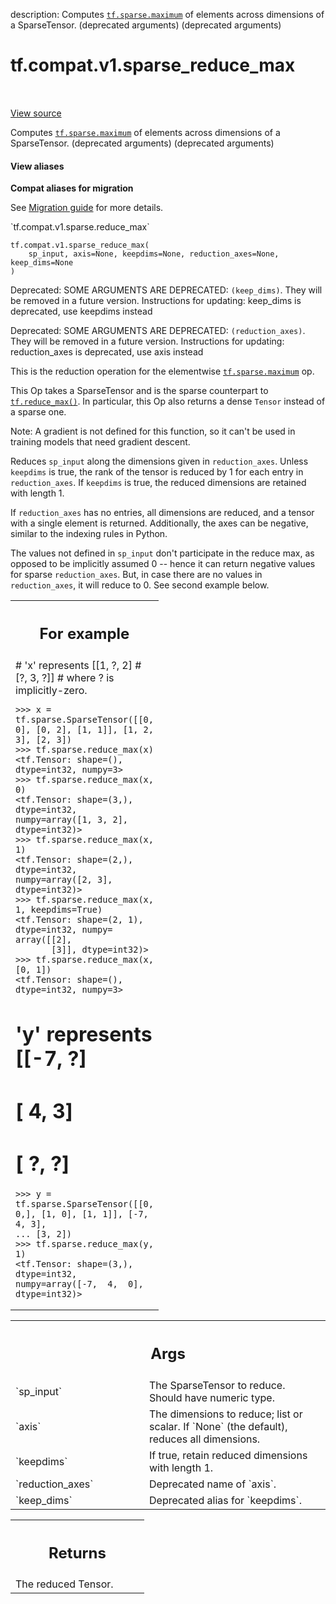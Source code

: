 description: Computes <a href="../../../tf/sparse/maximum.md"><code>tf.sparse.maximum</code></a> of elements across dimensions of a SparseTensor. (deprecated arguments) (deprecated arguments)

<div itemscope itemtype="http://developers.google.com/ReferenceObject">
<meta itemprop="name" content="tf.compat.v1.sparse_reduce_max" />
<meta itemprop="path" content="Stable" />
</div>

# tf.compat.v1.sparse_reduce_max

<!-- Insert buttons and diff -->

<table class="tfo-notebook-buttons tfo-api nocontent" align="left">

</table>

<a target="_blank" class="external" href="/code/stable/tensorflow/python/ops/sparse_ops.py">View source</a>



Computes <a href="../../../tf/sparse/maximum.md"><code>tf.sparse.maximum</code></a> of elements across dimensions of a SparseTensor. (deprecated arguments) (deprecated arguments)


<section class="expandable">
  <h4 class="showalways">View aliases</h4>
  <p>
<b>Compat aliases for migration</b>
<p>See
<a href="https://www.tensorflow.org/guide/migrate">Migration guide</a> for
more details.</p>
<p>`tf.compat.v1.sparse.reduce_max`</p>
</p>
</section>

<pre class="devsite-click-to-copy prettyprint lang-py tfo-signature-link">
<code>tf.compat.v1.sparse_reduce_max(
    sp_input, axis=None, keepdims=None, reduction_axes=None, keep_dims=None
)
</code></pre>



<!-- Placeholder for "Used in" -->

Deprecated: SOME ARGUMENTS ARE DEPRECATED: `(keep_dims)`. They will be removed in a future version.
Instructions for updating:
keep_dims is deprecated, use keepdims instead

Deprecated: SOME ARGUMENTS ARE DEPRECATED: `(reduction_axes)`. They will be removed in a future version.
Instructions for updating:
reduction_axes is deprecated, use axis instead

This is the reduction operation for the elementwise <a href="../../../tf/sparse/maximum.md"><code>tf.sparse.maximum</code></a> op.

This Op takes a SparseTensor and is the sparse counterpart to
<a href="../../../tf/math/reduce_max.md"><code>tf.reduce_max()</code></a>.  In particular, this Op also returns a dense `Tensor`
instead of a sparse one.

Note: A gradient is not defined for this function, so it can't be used
in training models that need gradient descent.

Reduces `sp_input` along the dimensions given in `reduction_axes`.  Unless
`keepdims` is true, the rank of the tensor is reduced by 1 for each entry in
`reduction_axes`. If `keepdims` is true, the reduced dimensions are retained
with length 1.

If `reduction_axes` has no entries, all dimensions are reduced, and a tensor
with a single element is returned.  Additionally, the axes can be negative,
similar to the indexing rules in Python.

The values not defined in `sp_input` don't participate in the reduce max,
as opposed to be implicitly assumed 0 -- hence it can return negative values
for sparse `reduction_axes`. But, in case there are no values in
`reduction_axes`, it will reduce to 0. See second example below.

<!-- Tabular view -->
 <table class="responsive fixed orange">
<colgroup><col width="214px"><col></colgroup>
<tr><th colspan="2"><h2 class="add-link">For example</h2></th></tr>
<tr class="alt">
<td colspan="2">
# 'x' represents [[1, ?, 2]
#                 [?, 3, ?]]
# where ? is implicitly-zero.

```
>>> x = tf.sparse.SparseTensor([[0, 0], [0, 2], [1, 1]], [1, 2, 3], [2, 3])
>>> tf.sparse.reduce_max(x)
<tf.Tensor: shape=(), dtype=int32, numpy=3>
>>> tf.sparse.reduce_max(x, 0)
<tf.Tensor: shape=(3,), dtype=int32, numpy=array([1, 3, 2], dtype=int32)>
>>> tf.sparse.reduce_max(x, 1)
<tf.Tensor: shape=(2,), dtype=int32, numpy=array([2, 3], dtype=int32)>
>>> tf.sparse.reduce_max(x, 1, keepdims=True)
<tf.Tensor: shape=(2, 1), dtype=int32, numpy=
array([[2],
       [3]], dtype=int32)>
>>> tf.sparse.reduce_max(x, [0, 1])
<tf.Tensor: shape=(), dtype=int32, numpy=3>
```

# 'y' represents [[-7, ?]
#                 [ 4, 3]
#                 [ ?, ?]

```
>>> y = tf.sparse.SparseTensor([[0, 0,], [1, 0], [1, 1]], [-7, 4, 3],
... [3, 2])
>>> tf.sparse.reduce_max(y, 1)
<tf.Tensor: shape=(3,), dtype=int32, numpy=array([-7,  4,  0], dtype=int32)>
```
</td>
</tr>

</table>



<!-- Tabular view -->
 <table class="responsive fixed orange">
<colgroup><col width="214px"><col></colgroup>
<tr><th colspan="2"><h2 class="add-link">Args</h2></th></tr>

<tr>
<td>
`sp_input`<a id="sp_input"></a>
</td>
<td>
The SparseTensor to reduce. Should have numeric type.
</td>
</tr><tr>
<td>
`axis`<a id="axis"></a>
</td>
<td>
The dimensions to reduce; list or scalar. If `None` (the
default), reduces all dimensions.
</td>
</tr><tr>
<td>
`keepdims`<a id="keepdims"></a>
</td>
<td>
If true, retain reduced dimensions with length 1.
</td>
</tr><tr>
<td>
`reduction_axes`<a id="reduction_axes"></a>
</td>
<td>
Deprecated name of `axis`.
</td>
</tr><tr>
<td>
`keep_dims`<a id="keep_dims"></a>
</td>
<td>
 Deprecated alias for `keepdims`.
</td>
</tr>
</table>



<!-- Tabular view -->
 <table class="responsive fixed orange">
<colgroup><col width="214px"><col></colgroup>
<tr><th colspan="2"><h2 class="add-link">Returns</h2></th></tr>
<tr class="alt">
<td colspan="2">
The reduced Tensor.
</td>
</tr>

</table>


